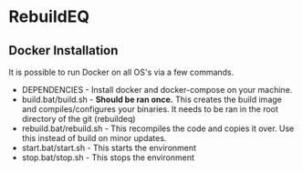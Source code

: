 # RebuildEQ

## Docker Installation

It is possible to run Docker on all OS's via a few commands.
* DEPENDENCIES - Install docker and docker-compose on your machine. 
* build.bat/build.sh - **Should be ran once.** This creates the build image and compiles/configures your binaries. It needs to be ran in the root directory of the git (rebuildeq)
* rebuild.bat/rebuild.sh - This recompiles the code and copies it over. Use this instead of build on minor updates.
* start.bat/start.sh - This starts the environment
* stop.bat/stop.sh - This stops the environment